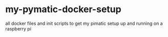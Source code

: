 # my-pymatic-docker-setup
all docker files and init scripts to get my pimatic setup up and running on a raspberry pi
